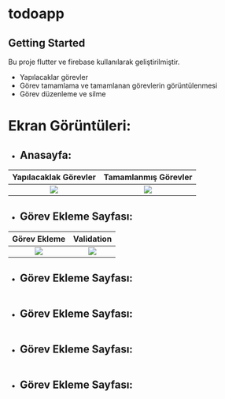 # todoapp

## Getting Started

Bu proje flutter ve firebase kullanılarak geliştirilmiştir.

- Yapılacaklar görevler
- Görev tamamlama ve tamamlanan görevlerin görüntülenmesi
- Görev düzenleme ve silme

# Ekran Görüntüleri:

- ## Anasayfa:

Yapılacaklak Görevler  |  Tamamlanmış Görevler | 
:-------------------------:|:-------------------------:
![](https://www.linkpicture.com/q/1_96.png)  |  ![](https://www.linkpicture.com/q/2_89.png)  

- ## Görev Ekleme Sayfası:

Görev Ekleme  |  Validation | 
:-------------------------:|:-------------------------:
![](https://www.linkpicture.com/q/3_48.png)  |  ![](https://www.linkpicture.com/q/4_3.png)  

- ## Görev Ekleme Sayfası:

![]()

- ## Görev Ekleme Sayfası:

![]()

- ## Görev Ekleme Sayfası:

![]()

- ## Görev Ekleme Sayfası:

![]()


